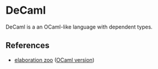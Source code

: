 DeCaml
======

DeCaml is a an OCaml-like language with dependent types.

References
----------

- [elaboration zoo](https://github.com/AndrasKovacs/elaboration-zoo) ([OCaml version](https://github.com/smimram/ocaml-elaboration-zoo))
